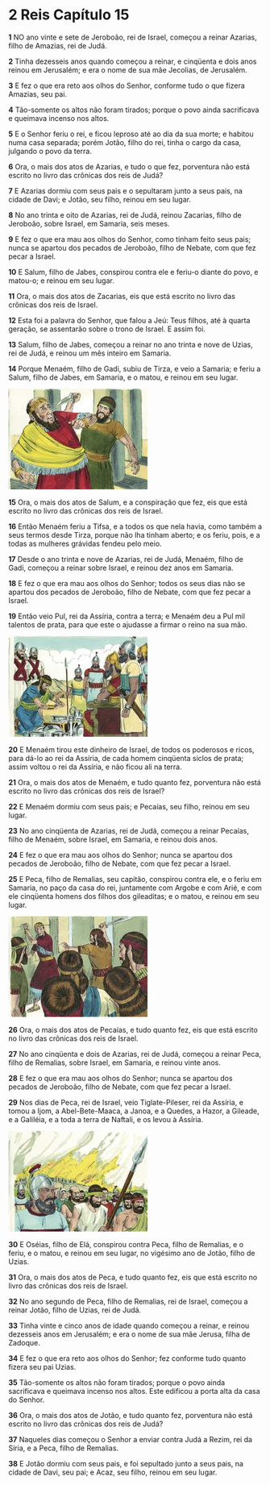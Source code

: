 # 2 Reis Capítulo 15

**1** 	NO ano vinte e sete de Jeroboão, rei de Israel, começou a reinar Azarias, filho de Amazias, rei de Judá.

**2** 	Tinha dezesseis anos quando começou a reinar, e cinqüenta e dois anos reinou em Jerusalém; e era o nome de sua mãe Jecolias, de Jerusalém.

**3** 	E fez o que era reto aos olhos do Senhor, conforme tudo o que fizera Amazias, seu pai.

**4** 	Tão-somente os altos não foram tirados; porque o povo ainda sacrificava e queimava incenso nos altos.

**5** 	E o Senhor feriu o rei, e ficou leproso até ao dia da sua morte; e habitou numa casa separada; porém Jotão, filho do rei, tinha o cargo da casa, julgando o povo da terra.

**6** 	Ora, o mais dos atos de Azarias, e tudo o que fez, porventura não está escrito no livro das crônicas dos reis de Judá?

**7** 	E Azarias dormiu com seus pais e o sepultaram junto a seus pais, na cidade de Davi; e Jotão, seu filho, reinou em seu lugar.

**8** 	No ano trinta e oito de Azarias, rei de Judá, reinou Zacarias, filho de Jeroboão, sobre Israel, em Samaria, seis meses.

**9** 	E fez o que era mau aos olhos do Senhor, como tinham feito seus pais; nunca se apartou dos pecados de Jeroboão, filho de Nebate, com que fez pecar a Israel.

**10** 	E Salum, filho de Jabes, conspirou contra ele e feriu-o diante do povo, e matou-o; e reinou em seu lugar.

**11** 	Ora, o mais dos atos de Zacarias, eis que está escrito no livro das crônicas dos reis de Israel.

**12** 	Esta foi a palavra do Senhor, que falou a Jeú: Teus filhos, até à quarta geração, se assentarão sobre o trono de Israel. E assim foi.

**13** 	Salum, filho de Jabes, começou a reinar no ano trinta e nove de Uzias, rei de Judá, e reinou um mês inteiro em Samaria.

**14** 	Porque Menaém, filho de Gadi, subiu de Tirza, e veio a Samaria; e feriu a Salum, filho de Jabes, em Samaria, e o matou, e reinou em seu lugar.

![](../Images/SweetPublishing/12-15-1.jpg) 

**15** 	Ora, o mais dos atos de Salum, e a conspiração que fez, eis que está escrito no livro das crônicas dos reis de Israel.

**16** 	Então Menaém feriu a Tifsa, e a todos os que nela havia, como também a seus termos desde Tirza, porque não lha tinham aberto; e os feriu, pois, e a todas as mulheres grávidas fendeu pelo meio.

**17** 	Desde o ano trinta e nove de Azarias, rei de Judá, Menaém, filho de Gadi, começou a reinar sobre Israel, e reinou dez anos em Samaria.

**18** 	E fez o que era mau aos olhos do Senhor; todos os seus dias não se apartou dos pecados de Jeroboão, filho de Nebate, com que fez pecar a Israel.

**19** 	Então veio Pul, rei da Assíria, contra a terra; e Menaém deu a Pul mil talentos de prata, para que este o ajudasse a firmar o reino na sua mão.

![](../Images/SweetPublishing/12-15-2.jpg) 

**20** 	E Menaém tirou este dinheiro de Israel, de todos os poderosos e ricos, para dá-lo ao rei da Assíria, de cada homem cinqüenta siclos de prata; assim voltou o rei da Assíria, e não ficou ali na terra.

**21** 	Ora, o mais dos atos de Menaém, e tudo quanto fez, porventura não está escrito no livro das crônicas dos reis de Israel?

**22** 	E Menaém dormiu com seus pais; e Pecaías, seu filho, reinou em seu lugar.

**23** 	No ano cinqüenta de Azarias, rei de Judá, começou a reinar Pecaías, filho de Menaém, sobre Israel, em Samaria, e reinou dois anos.

**24** 	E fez o que era mau aos olhos do Senhor; nunca se apartou dos pecados de Jeroboão, filho de Nebate, com que fez pecar a Israel.

**25** 	E Peca, filho de Remalias, seu capitão, conspirou contra ele, e o feriu em Samaria, no paço da casa do rei, juntamente com Argobe e com Arié, e com ele cinqüenta homens dos filhos dos gileaditas; e o matou, e reinou em seu lugar.

![](../Images/SweetPublishing/12-15-3.jpg) 

**26** 	Ora, o mais dos atos de Pecaías, e tudo quanto fez, eis que está escrito no livro das crônicas dos reis de Israel.

**27** 	No ano cinqüenta e dois de Azarias, rei de Judá, começou a reinar Peca, filho de Remalias, sobre Israel, em Samaria, e reinou vinte anos.

**28** 	E fez o que era mau aos olhos do Senhor; nunca se apartou dos pecados de Jeroboão, filho de Nebate, com que fez pecar a Israel.

**29** 	Nos dias de Peca, rei de Israel, veio Tiglate-Pileser, rei da Assíria, e tomou a Ijom, a Abel-Bete-Maaca, a Janoa, e a Quedes, a Hazor, a Gileade, e a Galiléia, e a toda a terra de Naftali, e os levou à Assíria.

![](../Images/SweetPublishing/12-15-4.jpg) 

**30** 	E Oséias, filho de Elá, conspirou contra Peca, filho de Remalias, e o feriu, e o matou, e reinou em seu lugar, no vigésimo ano de Jotão, filho de Uzias.

**31** 	Ora, o mais dos atos de Peca, e tudo quanto fez, eis que está escrito no livro das crônicas dos reis de Israel.

**32** 	No ano segundo de Peca, filho de Remalias, rei de Israel, começou a reinar Jotão, filho de Uzias, rei de Judá.

**33** 	Tinha vinte e cinco anos de idade quando começou a reinar, e reinou dezesseis anos em Jerusalém; e era o nome de sua mãe Jerusa, filha de Zadoque.

**34** 	E fez o que era reto aos olhos do Senhor; fez conforme tudo quanto fizera seu pai Uzias.

**35** 	Tão-somente os altos não foram tirados; porque o povo ainda sacrificava e queimava incenso nos altos. Este edificou a porta alta da casa do Senhor.

**36** 	Ora, o mais dos atos de Jotão, e tudo quanto fez, porventura não está escrito no livro das crônicas dos reis de Judá?

**37** 	Naqueles dias começou o Senhor a enviar contra Judá a Rezim, rei da Síria, e a Peca, filho de Remalias.

**38** 	E Jotão dormiu com seus pais, e foi sepultado junto a seus pais, na cidade de Davi, seu pai; e Acaz, seu filho, reinou em seu lugar.

